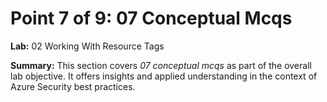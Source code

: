 # Point 7 of 9: 07 Conceptual Mcqs

**Lab:** 02 Working With Resource Tags

**Summary:** This section covers *07 conceptual mcqs* as part of the overall lab objective. It offers insights and applied understanding in the context of Azure Security best practices.
